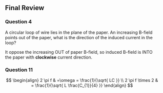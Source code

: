 ## Final Review

### Question 4

A circular loop of wire lies in the plane of the paper. An increasing B-field points out of the paper, what is the direction of the induced current in the loop?

It oppose the increasing OUT of paper B-field, so induced B-field is INTO the paper with **clockwise** current direction.

### Question 11

$$
\begin{align}
2 \pi f  & =\omega = \frac{1}{\sqrt{ LC }} \\
2 \pi f \times 2  & = \frac{1}{\sqrt{ L \frac{C_{1}}{4} }}
\end{align}
$$

